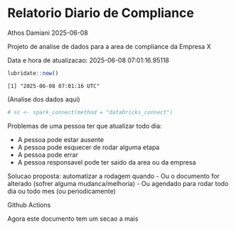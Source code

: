 # Relatorio Diario de Compliance
Athos Damiani
2025-06-08

Projeto de analise de dados para a area de compliance da Empresa X

Data e hora de atualizacao: 2025-06-08 07:01:16.95118

``` r
lubridate::now()
```

    [1] "2025-06-08 07:01:16 UTC"

(Analise dos dados aqui)

``` r
# sc <- spark_connect(method = "databricks_connect")
```

Problemas de uma pessoa ter que atualizar todo dia:

-   A pessoa pode estar ausente
-   A pessoa pode esquecer de rodar alguma etapa
-   A pessoa pode errar
-   A pessoa responsavel pode ter saido da area ou da empresa

Solucao proposta: automatizar a rodagem quando - Ou o documento for
alterado (sofrer alguma mudanca/melhoria) - Ou agendado para rodar todo
dia ou todo mes (ou periodicamente)

Github Actions

Agora este documento tem um secao a mais
